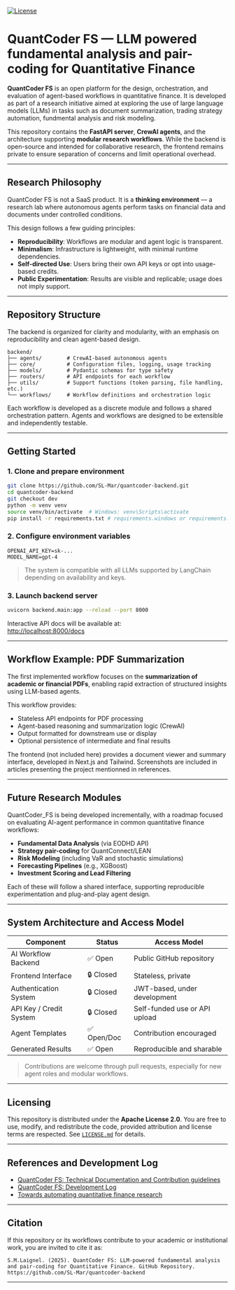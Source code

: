 [![License](https://img.shields.io/badge/License-Apache%202.0-blue.svg)](https://opensource.org/licenses/Apache-2.0)

# QuantCoder FS — LLM powered fundamental analysis and pair-coding for Quantitative Finance

**QuantCoder FS** is an open platform for the design, orchestration, and evaluation of agent-based workflows in quantitative finance. It is developed as part of a research initiative aimed at exploring the use of large language models (LLMs) in tasks such as document summarization, trading strategy automation, fundmental analysis and risk modeling.

This repository contains the **FastAPI server**, **CrewAI agents**, and the architecture supporting **modular research workflows**. While the backend is open-source and intended for collaborative research, the frontend remains private to ensure separation of concerns and limit operational overhead.

---

## Research Philosophy

QuantCoder FS is not a SaaS product. It is a **thinking environment** — a research lab where autonomous agents perform tasks on financial data and documents under controlled conditions.

This design follows a few guiding principles:

- **Reproducibility**: Workflows are modular and agent logic is transparent.
- **Minimalism**: Infrastructure is lightweight, with minimal runtime dependencies.
- **Self-directed Use**: Users bring their own API keys or opt into usage-based credits.
- **Public Experimentation**: Results are visible and replicable; usage does not imply support.

---

## Repository Structure

The backend is organized for clarity and modularity, with an emphasis on reproducibility and clean agent-based design.

```
backend/
├── agents/        # CrewAI-based autonomous agents
├── core/          # Configuration files, logging, usage tracking
├── models/        # Pydantic schemas for type safety
├── routers/       # API endpoints for each workflow
├── utils/         # Support functions (token parsing, file handling, etc.)
└── workflows/     # Workflow definitions and orchestration logic
```

Each workflow is developed as a discrete module and follows a shared orchestration pattern. Agents and workflows are designed to be extensible and independently testable.

---

## Getting Started

### 1. Clone and prepare environment

```bash
git clone https://github.com/SL-Mar/quantcoder-backend.git
cd quantcoder-backend
git checkout dev
python -m venv venv
source venv/bin/activate  # Windows: venv\Scripts\activate
pip install -r requirements.txt # requirements.windows or requirements.linux
```

### 2. Configure environment variables

```env
OPENAI_API_KEY=sk-...
MODEL_NAME=gpt-4
```

> The system is compatible with all LLMs supported by LangChain depending on availability and keys.

### 3. Launch backend server

```bash
uvicorn backend.main:app --reload --port 8000
```

Interactive API docs will be available at:  
[http://localhost:8000/docs](http://localhost:8000/docs)

---

## Workflow Example: PDF Summarization

The first implemented workflow focuses on the **summarization of academic or financial PDFs**, enabling rapid extraction of structured insights using LLM-based agents.

This workflow provides:

- Stateless API endpoints for PDF processing
- Agent-based reasoning and summarization logic (CrewAI)
- Output formatted for downstream use or display
- Optional persistence of intermediate and final results

The frontend (not included here) provides a document viewer and summary interface, developed in Next.js and Tailwind. Screenshots are included in articles presenting the project mentionned in references. 

---

## Future Research Modules

QuantCoder_FS is being developed incrementally, with a roadmap focused on evaluating AI-agent performance in common quantitative finance workflows:

- **Fundamental Data Analysis** (via EODHD API)
- **Strategy pair-coding** for QuantConnect/LEAN
- **Risk Modeling** (including VaR and stochastic simulations)
- **Forecasting Pipelines** (e.g., XGBoost)
- **Investment Scoring and Lead Filtering**

Each of these will follow a shared interface, supporting reproducible experimentation and plug-and-play agent design.

---

## System Architecture and Access Model

| Component               | Status      | Access Model                |
|------------------------|-------------|-----------------------------|
| AI Workflow Backend    | ✅ Open      | Public GitHub repository    |
| Frontend Interface     | 🔒 Closed    | Stateless, private          |
| Authentication System  | 🔒 Closed    | JWT-based, under development |
| API Key / Credit System| 🔒 Closed    | Self-funded use or API upload |
| Agent Templates         | ✅ Open/Doc | Contribution encouraged     |
| Generated Results       | ✅ Open      | Reproducible and sharable   |

> Contributions are welcome through pull requests, especially for new agent roles and modular workflows.

---

## Licensing

This repository is distributed under the **Apache License 2.0**. You are free to use, modify, and redistribute the code, provided attribution and license terms are respected. See [`LICENSE.md`](LICENSE.md) for details.

---

## References and Development Log

- [QuantCoder FS: Technical Documentation and Contribution guidelines](https://github.com/SL-Mar/quantcoder-documentation)
- [QuantCoder FS: Development Log](https://ai.gopubby.com/quantcoder-fs-development-log-1b3b7e8c23de)
- [Towards automating quantitative finance research](https://medium.com/ai-advances/towards-automating-quantitative-finance-research-c868a2a6477e)

---

## Citation

If this repository or its workflows contribute to your academic or institutional work, you are invited to cite it as:

```
S.M.Laignel. (2025). QuantCoder FS: LLM-powered fundamental analysis and pair-coding for Quantitative Finance. GitHub Repository. https://github.com/SL-Mar/quantcoder-backend
```
---




